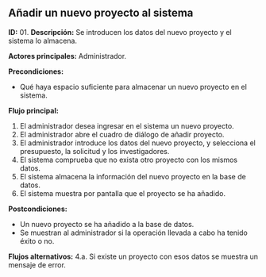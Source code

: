 ## Añadir un nuevo proyecto al sistema

**ID:** 01.
**Descripción:** Se introducen los datos del nuevo proyecto y el sistema lo almacena.

**Actores principales:** Administrador.

**Precondiciones:**
* Qué haya espacio suficiente para almacenar un nuevo proyecto en el sistema.


**Flujo principal:**
1. El administrador desea ingresar en el sistema un nuevo proyecto.
2. El administrador abre el cuadro de diálogo de añadir proyecto.
3. El administrador introduce los datos del nuevo proyecto, y selecciona el presupuesto, la solicitud y los investigadores.
4. El sistema comprueba que no exista otro proyecto con los mismos datos.
5. El sistema almacena la información del nuevo proyecto en la base de datos.
6. El sistema muestra por pantalla que el proyecto se ha añadido. 

**Postcondiciones:**
* Un nuevo proyecto se ha añadido a la base de datos.
* Se muestran al administrador si la operación llevada a cabo ha tenido éxito o no.

**Flujos alternativos:**
4.a. Si existe un proyecto con esos datos se muestra un mensaje de error.
